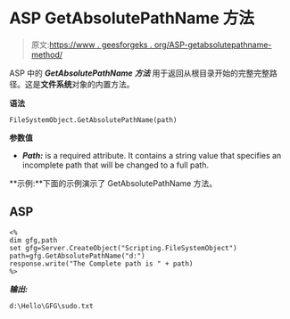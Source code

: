 # ASP GetAbsolutePathName 方法

> 原文:[https://www . geesforgeks . org/ASP-getabsolutepathname-method/](https://www.geeksforgeeks.org/asp-getabsolutepathname-method/)

ASP 中的 ***GetAbsolutePathName 方法*** 用于返回从根目录开始的完整完整路径。这是**文件系统**对象的内置方法。

**语法**

```
FileSystemObject.GetAbsolutePathName(path) 
```

**参数值**

*   ***Path:*** is a required attribute. It contains a string value that specifies an incomplete path that will be changed to a full path.

**示例:**下面的示例演示了 GetAbsolutePathName 方法。

## ASP

```
<%
dim gfg,path
set gfg=Server.CreateObject("Scripting.FileSystemObject")
path=gfg.GetAbsolutePathName("d:")
response.write("The Complete path is " + path)
%>
```

***输出:***

```
d:\Hello\GFG\sudo.txt
```